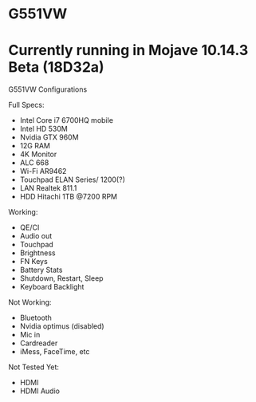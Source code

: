# G551VW
# Currently running in Mojave 10.14.3 Beta (18D32a)
G551VW Configurations

Full Specs:

- Intel Core i7 6700HQ mobile
- Intel HD 530M
- Nvidia GTX 960M
- 12G RAM
- 4K Monitor
- ALC 668
- Wi-Fi AR9462
- Touchpad ELAN Series/ 1200(?)
- LAN Realtek 811.1
- HDD Hitachi 1TB @7200 RPM

Working:
- QE/CI
- Audio out
- Touchpad
- Brightness
- FN Keys
- Battery Stats
- Shutdown, Restart, Sleep
- Keyboard Backlight

Not Working:
- Bluetooth
- Nvidia optimus (disabled)
- Mic in 
- Cardreader
- iMess, FaceTime, etc

Not Tested Yet:
- HDMI
- HDMI Audio
